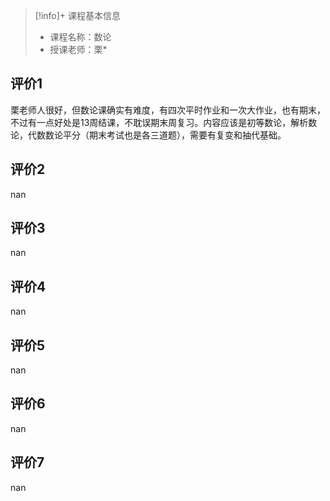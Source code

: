 >[!info]+ 课程基本信息
>
> - 课程名称：数论
> - 授课老师：栗*

## 评价1

栗老师人很好，但数论课确实有难度，有四次平时作业和一次大作业，也有期末，不过有一点好处是13周结课，不耽误期末周复习。内容应该是初等数论，解析数论，代数数论平分（期末考试也是各三道题），需要有复变和抽代基础。
## 评价2

nan
## 评价3

nan
## 评价4

nan
## 评价5

nan
## 评价6

nan
## 评价7

nan
